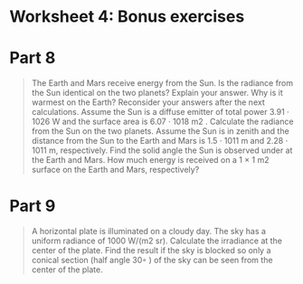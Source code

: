 # Worksheet 4: Bonus exercises

# Part 8

> The Earth and Mars receive energy from the Sun. Is the radiance from the Sun identical on the two planets?
Explain your answer. Why is it warmest on the Earth? Reconsider your answers after the next calculations.
Assume the Sun is a diffuse emitter of total power 3.91 · 1026 W and the surface area is 6.07 · 1018 m2
.
Calculate the radiance from the Sun on the two planets. Assume the Sun is in zenith and the distance from
the Sun to the Earth and Mars is 1.5 · 1011 m and 2.28 · 1011 m, respectively.
Find the solid angle the Sun is observed under at the Earth and Mars.
How much energy is received on a 1 × 1 m2
surface on the Earth and Mars, respectively?

# Part 9

> A horizontal plate is illuminated on a cloudy day. The sky has a uniform radiance of 1000 W/(m2
sr).
Calculate the irradiance at the center of the plate.
Find the result if the sky is blocked so only a conical section (half angle 30◦
) of the sky can be seen from the
center of the plate.